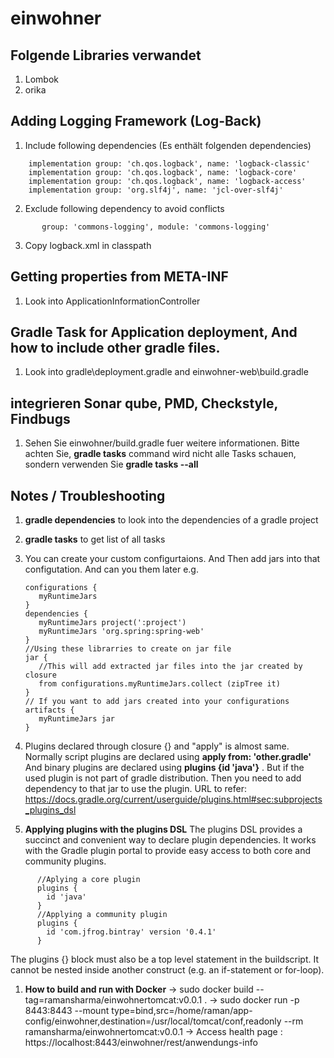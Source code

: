 # einwohner
## Folgende Libraries verwandet
1. Lombok
2. orika

## Adding Logging Framework (Log-Back)
1. Include following dependencies (Es enthält folgenden dependencies)
```
    implementation group: 'ch.qos.logback', name: 'logback-classic'
    implementation group: 'ch.qos.logback', name: 'logback-core'
    implementation group: 'ch.qos.logback', name: 'logback-access'
    implementation group: 'org.slf4j', name: 'jcl-over-slf4j'
```
2. Exclude following dependency to avoid conflicts
```
       group: 'commons-logging', module: 'commons-logging'
```
3. Copy logback.xml in classpath

## Getting properties from META-INF
1. Look into ApplicationInformationController

## Gradle Task for Application deployment, And how to include other gradle files.
1. Look into gradle\deployment.gradle and einwohner-web\build.gradle

## integrieren Sonar qube, PMD, Checkstyle, Findbugs 
1. Sehen Sie einwohner/build.gradle fuer weitere informationen.
Bitte achten Sie, **gradle tasks** command wird nicht alle Tasks schauen, sondern verwenden Sie **gradle tasks --all**  

## Notes / Troubleshooting

1. __gradle dependencies__ to look into the dependencies of a gradle project
1. __gradle tasks__ to get list of all tasks
1. You can create your custom configurtaions. And Then add jars into that configutation. And can you them later
   e.g.
   ```
   configurations {
      myRuntimeJars
   }
   dependencies {
      myRuntimeJars project(':project')
      myRuntimeJars 'org.spring:spring-web'
   }
   //Using these librarries to create on jar file
   jar {
      //This will add extracted jar files into the jar created by closure
      from configurations.myRuntimeJars.collect (zipTree it) 
   }
   // If you want to add jars created into your configurations
   artifacts {
      myRuntimeJars jar   
   }
   ```
1. Plugins declared through closure {} and "apply" is almost same. Normally script plugins are declared using __apply from: 'other.gradle'__ And binary plugins are declared using __plugins {id 'java'}__ . But if the used plugin is not part of gradle distribution. Then you need to add dependency to that jar to use the plugin.
URL to refer: https://docs.gradle.org/current/userguide/plugins.html#sec:subprojects_plugins_dsl

1. __Applying plugins with the plugins DSL__
The plugins DSL provides a succinct and convenient way to declare plugin dependencies. It works with the Gradle plugin portal to 
provide easy access to both core and community plugins.
```
      //Aplying a core plugin
      plugins {
        id 'java'
      }
      //Applying a community plugin
      plugins {
        id 'com.jfrog.bintray' version '0.4.1'
      }
```
The plugins {} block must also be a top level statement in the buildscript. It cannot be nested inside another construct (e.g. an 
if-statement or for-loop).   

1. __How to build and run with Docker__
-> sudo docker build --tag=ramansharma/einwohnertomcat:v0.0.1 .
-> sudo docker run -p 8443:8443 --mount type=bind,src=/home/raman/app-config/einwohner,destination=/usr/local/tomcat/conf,readonly --rm ramansharma/einwohnertomcat:v0.0.1
-> Access health page : https://localhost:8443/einwohner/rest/anwendungs-info
